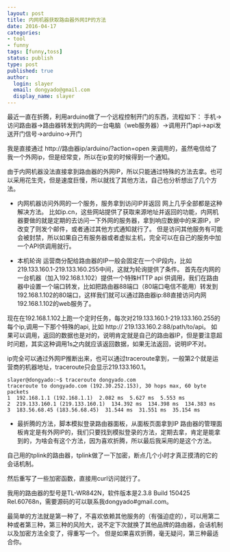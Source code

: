 ```yaml
---
layout: post
title: 内网机器获取路由器外网IP的方法  
date: 2016-04-17
categories:
- tool
- funny
tags: [funny,toss]
status: publish
type: post
published: true
author:
  login: slayer
  email: dongyado@gmail.com
  display_name: slayer
---
```


最近一直在折腾，利用arduino做了一个远程控制开门的东西，流程如下：
手机->访问路由器->路由器转发到内网的一台电脑（web服务器）->调用开门api->api发送开门信号->arduino->开门

我是直接通过 http://路由器ip/arduino/?action=open 来调用的，虽然电信给了我一个外网ip，但是经常变，所以在ip变的时候得到一个通知。

由于内网机器没法直接拿到路由器的外网IP，所以只能通过特殊的方法去拿。也可以采用花生壳，但是速度巨慢，所以就找了其他方法，自己也分析想出了几个方法。

* 内网机器访问外网的一个服务，服务拿到访问IP并返回
网上几乎全部都是这种解决方法。
比如ip.cn，这些网站提供了获取来源地址并返回的功能，内网机器要做的就是定期的去访问一下外网的服务器，拿到响应数据中的来源IP，IP改变了则发个邮件，或者通过其他方式通知就行了。
但是访问其他服务有可能会被封禁，所以如果自己有服务器或者虚拟主机，完全可以在自己的服务中加一个API供调用就行。


* 本机轮询
运营商分配给路由器的IP一般会固定在一个IP段内，比如219.133.160.1-219.133.160.255中间，这就为轮询提供了条件。
首先在内网的一台机器（加入192.168.1.102）提供一个特殊HTTP api 供调用，我们在路由器中设置一个端口转发，比如把路由器88端口（80端口电信不能用）转发到192.168.1.102的80端口，这样我们就可以通过路由器ip:88直接访问内网192.168.1.102的web服务了。

现在在192.168.1.102上跑一个定时任务，每次对219.133.160.1-219.133.160.255的每个ip,调用一下那个特殊的api, 比如 http:// 219.133.160.2:88/path/to/api。
如果可以调用，返回的数据也是对的，说明肯定就是自己的路由器IP，但是要注意超时问题，其实这种调用1s之内就应该返回数据，如果无法返回，说明IP不对。

ip完全可以通过外网IP推断出来，也可以通过traceroute拿到，一般第2个就是运营商的机器地址，traceroute只会显示219.133.160.1。

    slayer@dongyado:~$ traceroute dongyado.com
    traceroute to dongyado.com (192.30.252.153), 30 hops max, 60 byte packets
    1  192.168.1.1 (192.168.1.1)  2.082 ms  5.627 ms  5.553 ms
    2  219.133.160.1 (219.133.160.1)  134.392 ms  134.398 ms  134.383 ms
    3  183.56.68.45 (183.56.68.45)  31.544 ms  31.551 ms  35.154 ms


* 最折腾的方法，脚本模拟登录路由器面板，从面板页面拿到IP
路由器的管理面板肯定是有外网IP的，我们只要找到模拟登录的方法，定期去拿，肯定是能拿到的，为啥会有这个方法，因为喜欢折腾，所以最后我采用的是这个方法。

自己用的tplink的路由器，tplink做了一下加密，断点几个小时才真正摸清的它的会话机制。

然后重写了一些加密函数，直接用curl访问就行了。

我用的路由器的型号是TL-WR842N，软件版本是2.3.8 Build 150425 Rel.60768n，需要源码的可以联系我dongyado#gmail.com。

最简单的方法就是第一种了，不喜欢依赖其他服务的（有强迫症的），可以用第二种或者第三种，第三种的风险大，说不定下次就换了其他品牌的路由器，会话机制以及加密方法全变了，得重写一个。
但是如果喜欢折腾，毫无疑问，第三种最适合你。